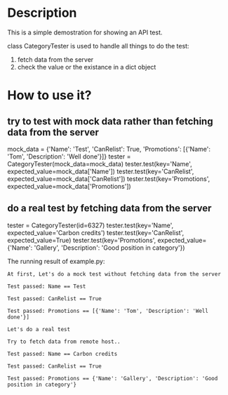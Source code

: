 # Description
This is a simple demostration for showing an API test.

class CategoryTester is used to handle all things to do the test:
1) fetch data from the server
2) check the value or the existance in a dict object

# How to use it?

## try to test with mock data rather than fetching data from the server
mock_data = {'Name': 'Test', 'CanRelist': True, 'Promotions': [{'Name': 'Tom', 'Description': 'Well done'}]}
tester = CategoryTester(mock_data=mock_data)
tester.test(key='Name', expected_value=mock_data['Name'])
tester.test(key='CanRelist', expected_value=mock_data['CanRelist'])
tester.test(key='Promotions', expected_value=mock_data['Promotions'])

## do a real test by fetching data from the server    
tester = CategoryTester(id=6327)
tester.test(key='Name', expected_value='Carbon credits')
tester.test(key='CanRelist', expected_value=True)
tester.test(key='Promotions', expected_value={'Name': 'Gallery', 'Description': 'Good position in category'})

The running result of example.py:
```
At first, Let's do a mock test without fetching data from the server

Test passed: Name == Test

Test passed: CanRelist == True

Test passed: Promotions == [{'Name': 'Tom', 'Description': 'Well done'}]

Let's do a real test

Try to fetch data from remote host..

Test passed: Name == Carbon credits

Test passed: CanRelist == True

Test passed: Promotions == {'Name': 'Gallery', 'Description': 'Good position in category'}
```